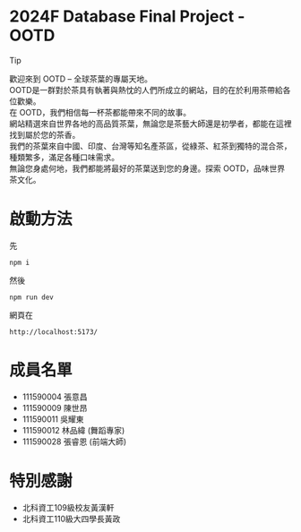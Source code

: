 # 2024F Database Final Project - OOTD

> [!TIP]  
> 歡迎來到 OOTD – 全球茶葉的專屬天地。  
> OOTD是一群對於茶具有執著與熱忱的人們所成立的網站，目的在於利用茶帶給各位歡樂。   
> 在 OOTD，我們相信每一杯茶都能帶來不同的故事。  
> 網站精選來自世界各地的高品質茶葉，無論您是茶藝大師還是初學者，都能在這裡找到屬於您的茶香。  
> 我們的茶葉來自中國、印度、台灣等知名產茶區，從綠茶、紅茶到獨特的混合茶，種類繁多，滿足各種口味需求。  
> 無論您身處何地，我們都能將最好的茶葉送到您的身邊。探索 OOTD，品味世界茶文化。

# 啟動方法

先
```
npm i
```
然後
```
npm run dev
```
網頁在
```
http://localhost:5173/
```



# 成員名單

- 111590004 張意昌
- 111590009 陳世昂
- 111590011 吳耀東
- 111590012 林品緯 (舞蹈專家)
- 111590028 張睿恩 (前端大師)

# 特別感謝

- 北科資工109級校友黃漢軒
- 北科資工110級大四學長黃政